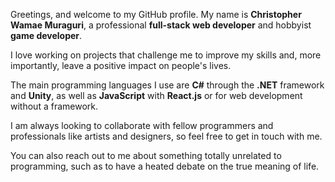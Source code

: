 Greetings, and welcome to my GitHub profile. My name is **Christopher Wamae Muraguri**, a professional **full-stack web developer** and hobbyist **game developer**.

I love working on projects that challenge me to improve my skills and, more importantly, leave a positive impact on people's lives.

The main programming languages I use are **C#** through the **.NET** framework and **Unity**, as well as **JavaScript** with **React.js** or for web development without a framework.

I am always looking to collaborate with fellow programmers and professionals like artists and designers, so feel free to get in touch with me. 

You can also reach out to me about something totally unrelated to programming, such as to have a heated debate on the true meaning of life.
